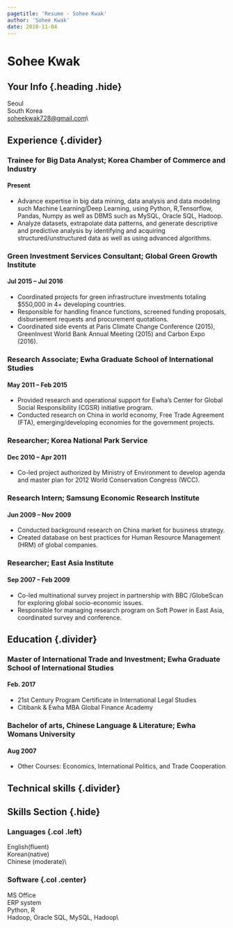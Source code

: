 ```yaml
---
pagetitle: 'Resume - Sohee Kwak'
author: 'Sohee Kwak'
date: 2018-11-04
---
```


# Sohee Kwak
## Your Info {.heading .hide}
Seoul\
South Korea\
soheekwak728@gmail.com\

## Experience {.divider}

### Trainee for Big Data Analyst; Korea Chamber of Commerce and Industry
#### Present
* Advance expertise in big data mining, data analysis and data modeling such Machine Learning/Deep Learning, using Python, R,Tensorflow, Pandas, Numpy as well as DBMS such as MySQL, Oracle SQL, Hadoop.
* Analyze datasets, extrapolate data patterns, and generate descriptive and predictive analysis by identifying and acquiring structured/unstructured data as well as using advanced algorithms.

### Green Investment Services Consultant; Global Green Growth Institute
#### Jul 2015 – Jul 2016
* Coordinated projects for green infrastructure investments totaling $550,000 in 4+ developing countries.
* Responsible for handling finance functions, screened funding proposals, disbursement requests and procurement quotations.
* Coordinated side events at Paris Climate Change Conference (2015), GreenInvest World Bank Annual Meeting (2015) and Carbon Expo (2016).

### Research Associate; Ewha Graduate School of International Studies 
#### May 2011 – Feb 2015
* Provided research and operational support for Ewha’s Center for Global Social Responsibility (CGSR) initiative program.
* Conducted research on China in world economy, Free Trade Agreement (FTA), emerging/developing economies for the government projects.

### Researcher; Korea National Park Service
#### Dec 2010 – Apr 2011
* Co-led project authorized by Ministry of Environment to develop agenda and master plan for 2012 World Conservation Congress (WCC).

### Research Intern; Samsung Economic Research Institute
#### Jun 2009 – Nov 2009 
* Conducted background research on China market for business strategy.
* Created database on best practices for Human Resource Management (HRM) of global companies. 

### Researcher; East Asia Institute
#### Sep 2007 – Feb 2009 
*  Co-led multinational survey project in partnership with BBC /GlobeScan for exploring global socio-economic issues.
* Responsible for managing research program on Soft Power in East Asia, coordinated survey and conference.

## Education {.divider}

### Master of International Trade and Investment; Ewha Graduate School of International Studies
#### Feb. 2017 
* 21st Century Program Certificate in International Legal Studies
* Citibank & Ewha MBA Global Finance Academy  

### Bachelor of arts, Chinese Language & Literature; Ewha Womans University
#### Aug 2007 
* Other Courses: Economics, International Politics, and Trade Cooperation 

## Technical skills {.divider}

## Skills Section {.hide}
### Languages {.col .left}
English(fluent)\
Korean(native)\
Chinese (moderate)\

### Software {.col .center}
MS Office\
ERP system\
Python, R\
Hadoop, Oracle SQL, MySQL, Hadoop\
